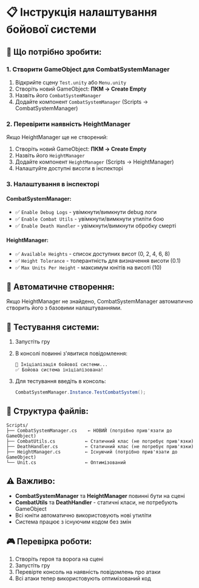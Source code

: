 # 📋 Інструкція налаштування бойової системи

## 🎯 **Що потрібно зробити:**

### 1. **Створити GameObject для CombatSystemManager**

1. Відкрийте сцену `Test.unity` або `Menu.unity`
2. Створіть новий GameObject: **ПКМ → Create Empty**
3. Назвіть його `CombatSystemManager`
4. Додайте компонент `CombatSystemManager` (Scripts → CombatSystemManager)

### 2. **Перевірити наявність HeightManager**

Якщо HeightManager ще не створений:
1. Створіть новий GameObject: **ПКМ → Create Empty**
2. Назвіть його `HeightManager`
3. Додайте компонент `HeightManager` (Scripts → HeightManager)
4. Налаштуйте доступні висоти в інспекторі

### 3. **Налаштування в інспекторі**

#### **CombatSystemManager:**
- ✅ `Enable Debug Logs` - увімкнути/вимкнути debug логи
- ✅ `Enable Combat Utils` - увімкнути/вимкнути утиліти бою
- ✅ `Enable Death Handler` - увімкнути/вимкнути обробку смерті

#### **HeightManager:**
- ✅ `Available Heights` - список доступних висот (0, 2, 4, 6, 8)
- ✅ `Height Tolerance` - толерантність для визначення висоти (0.1)
- ✅ `Max Units Per Height` - максимум юнітів на висоті (10)

## 🔧 **Автоматичне створення:**

Якщо HeightManager не знайдено, CombatSystemManager автоматично створить його з базовими налаштуваннями.

## 🧪 **Тестування системи:**

1. Запустіть гру
2. В консолі повинні з'явитися повідомлення:
   ```
   🔧 Ініціалізація бойової системи...
   ✅ Бойова система ініціалізована!
   ```

3. Для тестування введіть в консоль:
   ```csharp
   CombatSystemManager.Instance.TestCombatSystem();
   ```

## 📁 **Структура файлів:**

```
Scripts/
├── CombatSystemManager.cs    ← НОВИЙ (потрібно прив'язати до GameObject)
├── CombatUtils.cs           ← Статичний клас (не потребує прив'язки)
├── DeathHandler.cs          ← Статичний клас (не потребує прив'язки)
├── HeightManager.cs         ← Існуючий (потрібно прив'язати до GameObject)
└── Unit.cs                  ← Оптимізований
```

## ⚠️ **Важливо:**

- **CombatSystemManager** та **HeightManager** повинні бути на сцені
- **CombatUtils** та **DeathHandler** - статичні класи, не потребують GameObject
- Всі юніти автоматично використовують нові утиліти
- Система працює з існуючим кодом без змін

## 🎮 **Перевірка роботи:**

1. Створіть героя та ворога на сцені
2. Запустіть гру
3. Перевірте консоль на наявність повідомлень про атаки
4. Всі атаки тепер використовують оптимізований код 